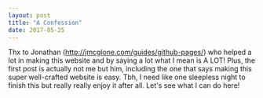 ```yaml
---
layout: post
title: "A Confession"
date: 2017-05-25
---
```


Thx to Jonathan (http://jmcglone.com/guides/github-pages/) who helped a lot in making this website and by saying a lot what I mean is A LOT! Plus, the first post is actually not me but him, including the one that says making this super well-crafted website is easy. Tbh, I need like one sleepless night to finish this but really really enjoy it after all. Let's see what I can do here!
